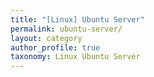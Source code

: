 ```yaml
---
title: "[Linux] Ubuntu Server"
permalink: ubuntu-server/
layout: category
author_profile: true
taxonomy: Linux Ubuntu Server
---
```

